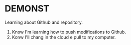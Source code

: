 # DEMONST

Learning about Github and repository.

1) Know I'm learning how to push modifications to Github.
2) Konw I'll chang in the cloud e pull to my computer.
